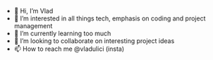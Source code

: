 - 👋 Hi, I’m Vlad
- 👀 I’m interested in all things tech, emphasis on coding and project management
- 🌱 I’m currently learning too much
- 💞️ I’m looking to collaborate on interesting project ideas
- 📫 How to reach me @vladulici (insta)

<!---
vulici/vulici is a ✨ special ✨ repository because its `README.md` (this file) appears on your GitHub profile.
You can click the Preview link to take a look at your changes.
--->
